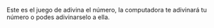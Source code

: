 Este es el juego de adivina el número, la computadora te adivinará tu número o podes adivinarselo a ella.
